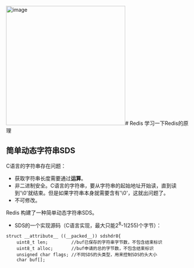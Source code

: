 <img width="327" alt="image" src="https://github.com/hhhhby/Redis/assets/113978854/b62af4a5-5514-4863-979d-c052d05232bf"># Redis
学习一下Redis的原理

## 简单动态字符串SDS
C语言的字符串存在问题：
 - 获取字符串长度需要通过**运算**。
 - 非二进制安全。C语言的字符串，要从字符串的起始地址开始读，直到读到'\0'就结束。但是如果字符串本身就需要含有'\0'，这就出问题了。
 - 不可修改。

Redis 构建了一种简单动态字符串SDS。
 - SDS的一个实现源码（C语言实现，最大只能2<sup>8</sup>-1(255)个字节）：
```
struct __attribute__ ((__packed__)) sdshdr8{
    uint8_t len;         //buf已保存的字符串字节数，不包含结束标识
    uint8_t alloc;       //buf申请的总的字节数，不包含结束标识
    unsigned char flags; //不同SDS的头类型，用来控制SDS的头大小
    char buf[];
```


